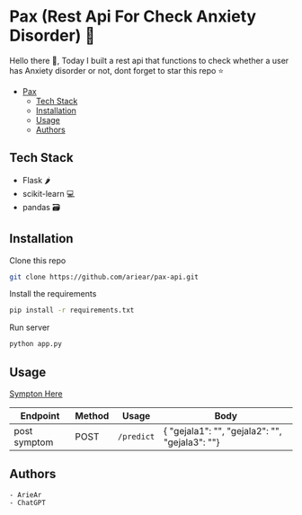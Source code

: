 # Pax (Rest Api For Check Anxiety Disorder) 🏥

Hello there 👋, Today I built a rest api that functions to check whether a user has Anxiety disorder or not, dont forget to star this repo ⭐

- [Pax](#Pax)
  - [Tech Stack](#techstack)
  - [Installation](#installation)
  - [Usage](#usage)
  - [Authors](#authors)

## Tech Stack
 - Flask 🌶
 - scikit-learn 💻
 - pandas 🗃

## Installation

Clone this repo

```sh
git clone https://github.com/ariear/pax-api.git
```

Install the requirements
```sh
pip install -r requirements.txt
```

Run server
```sh
python app.py
```

## Usage

[Sympton Here](https://drive.google.com/file/d/1pFRCoyrVkrcTe5gAGc89LYtbKwKNXTf1/view?usp=sharing)

| Endpoint | Method | Usage | Body |
|----------|-------|-------|-------|
| post symptom | POST | `/predict` | { "gejala1": "", "gejala2": "", "gejala3": ""} |

## Authors
    - ArieAr
    - ChatGPT
